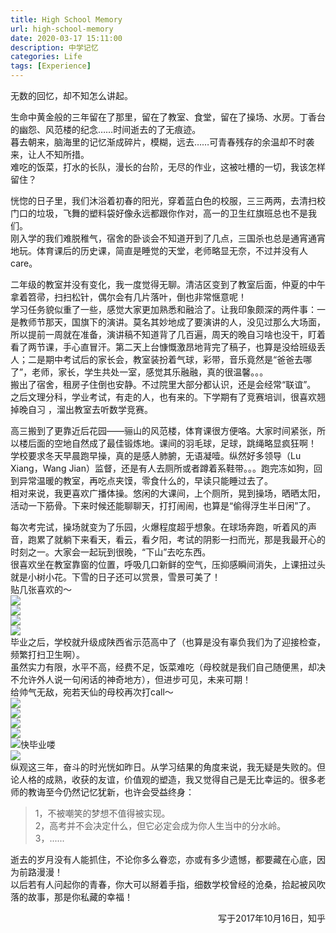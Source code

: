 ```yaml
---
title: High School Memory
url: high-school-memory
date: 2020-03-17 15:11:00
description: 中学记忆
categories: Life
tags: [Experience]
---
```


无数的回忆，却不知怎么讲起。

生命中黄金般的三年留在了那里，留在了教室、食堂，留在了操场、水房。丁香台的幽怨、风范楼的纪念……时间逝去的了无痕迹。  
暮去朝来，脑海里的记忆渐成碎片，模糊，远去……可青春残存的余温却不时袭来，让人不知所措。  
难吃的饭菜，打水的长队，漫长的台阶，无尽的作业，这被吐槽的一切，我该怎样留住？

恍惚的日子里，我们沐浴着初春的阳光，穿着蓝白色的校服，三三两两，去清扫校门口的垃圾，飞舞的塑料袋好像永远都跟你作对，高一的卫生红旗班总也不是我们。  
刚入学的我们难脱稚气，宿舍的卧谈会不知道开到了几点，三国杀也总是通宵通宵地玩。体育课后的历史课，简直是睡觉的天堂，老师略显无奈，不过并没有人care。

二年级的教室并没有变化，我一度觉得无聊。清洁区变到了教室后面，仲夏的中午拿着笤帚，扫扫松针，偶尔会有几片落叶，倒也非常惬意呢！  
学习任务貌似重了一些，感觉大家更加熟悉和融洽了。让我印象颇深的两件事：一是教师节那天，国旗下的演讲。莫名其妙地成了要演讲的人，没见过那么大场面，所以提前一周就在准备，演讲稿不知道背了几百遍，周天的晚自习啥也没干，盯着看了两节课，手心直冒汗。第二天上台慷慨激昂地背完了稿子，也算是没给班级丢人；二是期中考试后的家长会，教室装扮着气球，彩带，音乐竟然是“爸爸去哪了”，老师，家长，学生共处一室，感觉其乐融融，真的很温馨。。。  
搬出了宿舍，租房子住倒也安静。不过院里大部分都认识，还是会经常“联谊”。  
之后文理分科，学业考试，有走的人，也有来的。下学期有了竞赛培训，很喜欢翘掉晚自习 ，溜出教室去听数学竞赛。

高三搬到了更靠近后花园——骊山的风范楼，体育课很方便咯。大家时间紧张，所以楼后面的空地自然成了最佳锻炼地。课间的羽毛球，足球，跳绳略显疯狂啊！  
学校要求冬天早晨跑早操，真的是感人肺腑，无语凝噎。纵然好多领导（Lu Xiang，Wang Jian）监督，还是有人去厕所或者蹲着系鞋带。。。跑完冻如狗，回到异常温暖的教室，再吃点夹馍，零食什么的，早读只能睡过去了。  
相对来说，我更喜欢广播体操。悠闲的大课间，上个厕所，晃到操场，晒晒太阳，活动一下筋骨。下来时候还能聊聊天，打打闹闹，也算是“偷得浮生半日闲”了。

每次考完试，操场就变为了乐园，火爆程度超乎想象。在球场奔跑，听着风的声音，跑累了就躺下来看天，看云，看夕阳，考试的阴影一扫而光，那是我最开心的时刻之一。大家会一起玩到很晚，“下山”去吃东西。  
很喜欢坐在教室靠窗的位置，呼吸几口新鲜的空气，压抑感瞬间消失，上课扭过头就是小树小花。下雪的日子还可以赏景，雪景可美了！  
贴几张喜欢的～  
![](1.png)  
![](2.png)  
![](3.png)  
![](4.png)  
毕业之后，学校就升级成陕西省示范高中了（也算是没有辜负我们为了迎接检查，频繁打扫卫生啊）。  
虽然实力有限，水平不高，经费不足，饭菜难吃（母校就是我们自己随便黑，却决不允许外人说一句闲话的神奇地方），但进步可见，未来可期！  
给帅气无敌，宛若天仙的母校再次打call～  
![](5.png)  
![](6.png)  
![](7.png)  
![](8.png)  
![快毕业喽](9.png)  
![](10.png)  
纵观这三年，奋斗的时光恍如昨日。从学习结果的角度来说，我无疑是失败的。但论人格的成熟，收获的友谊，价值观的塑造，我又觉得自己是无比幸运的。很多老师的教诲至今仍然记忆犹新，也许会受益终身：

> 1，不被嘲笑的梦想不值得被实现。  
> 2，高考并不会决定什么，但它必定会成为你人生当中的分水岭。  
> 3，......

逝去的岁月没有人能抓住，不论你多么眷恋，亦或有多少遗憾，都要藏在心底，因为前路漫漫！  
以后若有人问起你的青春，你大可以掰着手指，细数学校曾经的沧桑，拾起被风吹落的故事，那是你私藏的幸福！  
<p align="right">写于2017年10月16日，知乎</p>
